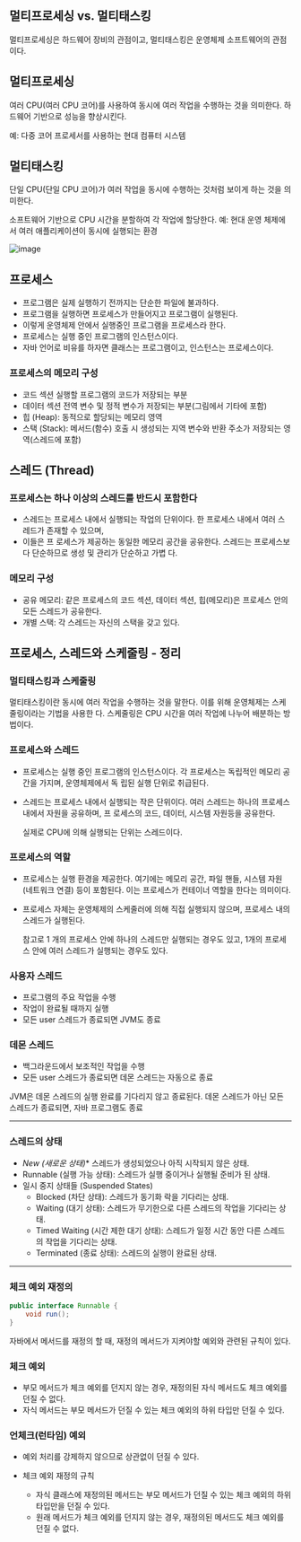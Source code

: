 ## 멀티프로세싱 vs. 멀티태스킹

멀티프로세싱은 하드웨어 장비의 관점이고, 멀티태스킹은 운영체제 소프트웨어의 관점이다.

## 멀티프로세싱

여러 CPU(여러 CPU 코어)를 사용하여 동시에 여러 작업을 수행하는 것을 의미한다. 하드웨어 기반으로 성능을 향상시킨다.

예: 다중 코어 프로세서를 사용하는 현대 컴퓨터 시스템

## 멀티태스킹

단일 CPU(단일 CPU 코어)가 여러 작업을 동시에 수행하는 것처럼 보이게 하는 것을 의미한다. 

소프트웨어 기반으로 CPU 시간을 분할하여 각 작업에 할당한다.
예: 현대 운영 체제에서 여러 애플리케이션이 동시에 실행되는 환경

![image](https://github.com/user-attachments/assets/d69bf23e-d4ba-4ad5-833c-e00e269eee42)

## 프로세스

- 프로그램은 실제 실행하기 전까지는 단순한 파일에 불과하다.
- 프로그램을 실행하면 프로세스가 만들어지고 프로그램이 실행된다.
- 이렇게 운영체제 안에서 실행중인 프로그램을 프로세스라 한다.
- 프로세스는 실행 중인 프로그램의 인스턴스이다.
- 자바 언어로 비유를 하자면 클래스는 프로그램이고, 인스턴스는 프로세스이다.

### 프로세스의 메모리 구성

- 코드 섹션 실행할 프로그램의 코드가 저장되는 부분
- 데이터 섹션 전역 변수 및 정적 변수가 저장되는 부분(그림에서 기타에 포함)
- 힙 (Heap): 동적으로 할당되는 메모리 영역
- 스택 (Stack): 메서드(함수) 호출 시 생성되는 지역 변수와 반환 주소가 저장되는 영역(스레드에 포함)

## 스레드 (Thread)
### 프로세스는 하나 이상의 스레드를 반드시 포함한다

- 스레드는 프로세스 내에서 실행되는 작업의 단위이다. 한 프로세스 내에서 여러 스레드가 존재할 수 있으며, 
- 이들은 프 로세스가 제공하는 동일한 메모리 공간을 공유한다. 스레드는 프로세스보다 단순하므로 생성 및 관리가 단순하고 가볍 다.
### 메모리 구성
- 공유 메모리: 같은 프로세스의 코드 섹션, 데이터 섹션, 힙(메모리)은 프로세스 안의 모든 스레드가 공유한다. 
- 개별 스택: 각 스레드는 자신의 스택을 갖고 있다.

## 프로세스, 스레드와 스케줄링 - 정리 

### 멀티태스킹과 스케줄링
멀티태스킹이란 동시에 여러 작업을 수행하는 것을 말한다. 이를 위해 운영체제는 스케줄링이라는 기법을 사용한 다. 스케줄링은 CPU 시간을 여러 작업에 나누어 배분하는 방법이다.
### 프로세스와 스레드
- 프로세스는 실행 중인 프로그램의 인스턴스이다. 각 프로세스는 독립적인 메모리 공간을 가지며, 운영체제에서 독 립된 실행 단위로 취급된다.
- 스레드는 프로세스 내에서 실행되는 작은 단위이다. 여러 스레드는 하나의 프로세스 내에서 자원을 공유하며, 프 로세스의 코드, 데이터, 시스템 자원등을 공유한다. 

    실제로 CPU에 의해 실행되는 단위는 스레드이다.
### 프로세스의 역할
- 프로세스는 실행 환경을 제공한다. 여기에는 메모리 공간, 파일 핸들, 시스템 자원(네트워크 연결) 등이 포함된다. 이는 프로세스가 컨테이너 역할을 한다는 의미이다.
- 프로세스 자체는 운영체제의 스케줄러에 의해 직접 실행되지 않으며, 프로세스 내의 스레드가 실행된다. 
    
    참고로 1 개의 프로세스 안에 하나의 스레드만 실행되는 경우도 있고, 1개의 프로세스 안에 여러 스레드가 실행되는 경우도 있다.

### 사용자 스레드
- 프로그램의 주요 작업을 수행
- 작업이 완료될 때까지 실행
- 모든 user 스레드가 종료되면 JVM도 종료

### 데몬 스레드
- 백그라운드에서 보조적인 작업을 수행
- 모든 user 스레드가 종료되면 데몬 스레드는 자동으로 종료

JVM은 데몬 스레드의 실행 완료를 기다리지 않고 종료된다. 데몬 스레드가 아닌 모든 스레드가 종료되면, 자바 프로그램도 종료

---

### 스레드의 상태
- *New (새로운 상태)** 스레드가 생성되었으나 아직 시작되지 않은 상태. 
- Runnable (실행 가능 상태): 스레드가 실행 중이거나 실행될 준비가 된 상태. 
- 일시 중지 상태들 (Suspended States)
  - Blocked (차단 상태): 스레드가 동기화 락을 기다리는 상태.
  - Waiting (대기 상태): 스레드가 무기한으로 다른 스레드의 작업을 기다리는 상태.
  - Timed Waiting (시간 제한 대기 상태): 스레드가 일정 시간 동안 다른 스레드의 작업을 기다리는 상태.
  - Terminated (종료 상태): 스레드의 실행이 완료된 상태.

---

### 체크 예외 재정의

```java
public interface Runnable {
    void run();
}
```

자바에서 메서드를 재정의 할 때, 재정의 메서드가 지켜야할 예외와 관련된 규칙이 있다.

### 체크 예외

- 부모 메서드가 체크 예외를 던지지 않는 경우, 재정의된 자식 메서드도 체크 예외를 던질 수 없다.
- 자식 메서드는 부모 메서드가 던질 수 있는 체크 예외의 하위 타입만 던질 수 있다. 

### 언체크(런타임) 예외
- 예외 처리를 강제하지 않으므로 상관없이 던질 수 있다.

- 체크 예외 재정의 규칙
  - 자식 클래스에 재정의된 메서드는 부모 메서드가 던질 수 있는 체크 예외의 하위 타입만을 던질 수 있다. 
  - 원래 메서드가 체크 예외를 던지지 않는 경우, 재정의된 메서드도 체크 예외를 던질 수 없다.
